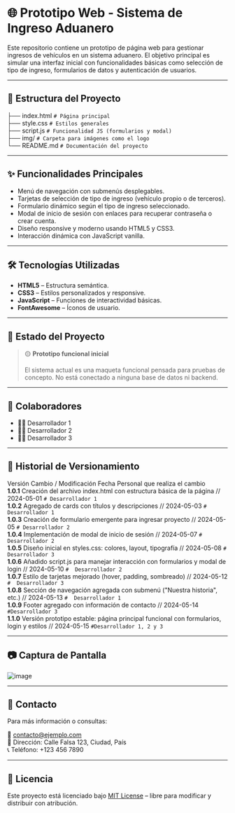# 🌐 Prototipo Web - Sistema de Ingreso Aduanero

Este repositorio contiene un prototipo de página web para gestionar ingresos de vehículos en un sistema aduanero. El objetivo principal es simular una interfaz inicial con funcionalidades básicas como selección de tipo de ingreso, formularios de datos y autenticación de usuarios.

---

## 📁 Estructura del Proyecto
├── index.html   ```# Página principal```  
├── style.css    ```# Estilos generales```  
├── script.js    ```# Funcionalidad JS (formularios y modal)```  
├── img/         ```# Carpeta para imágenes como el logo```  
└── README.md    ```# Documentación del proyecto```

---

## ✨ Funcionalidades Principales

- Menú de navegación con submenús desplegables.
- Tarjetas de selección de tipo de ingreso (vehículo propio o de terceros).
- Formulario dinámico según el tipo de ingreso seleccionado.
- Modal de inicio de sesión con enlaces para recuperar contraseña o crear cuenta.
- Diseño responsive y moderno usando HTML5 y CSS3.
- Interacción dinámica con JavaScript vanilla.

---

## 🛠 Tecnologías Utilizadas

- **HTML5** – Estructura semántica.
- **CSS3** – Estilos personalizados y responsive.
- **JavaScript** – Funciones de interactividad básicas.
- **FontAwesome** – Íconos de usuario.

---

## 🧪 Estado del Proyecto

> 🟡 **Prototipo funcional inicial**
>  
> El sistema actual es una maqueta funcional pensada para pruebas de concepto. No está conectado a ninguna base de datos ni backend.

---

## 👥 Colaboradores

- 👨‍💻 Desarrollador 1
- 👩‍💻 Desarrollador 2
- 👨‍💻 Desarrollador 3

---

## 📜 Historial de Versionamiento

Versión	Cambio / Modificación	Fecha	Personal que realiza el cambio  
**1.0.1**	Creación del archivo index.html con estructura básica de la página //	2024-05-01 ```#	Desarrollador 1 ```  
**1.0.2**	Agregado de cards con títulos y descripciones	// 2024-05-03	```# Desarrollador 1```  
**1.0.3**	Creación de formulario emergente para ingresar proyecto	// 2024-05-05	```# Desarrollador 2```  
**1.0.4**	Implementación de modal de inicio de sesión	// 2024-05-07 ```#	Desarrollador 2```  
**1.0.5**	Diseño inicial en styles.css: colores, layout, tipografía	// 2024-05-08 ```#	Desarrollador 3 ```  
**1.0.6**	Añadido script.js para manejar interacción con formularios y modal de login	// 2024-05-10 ```#	Desarrollador 2```  
**1.0.7**	Estilo de tarjetas mejorado (hover, padding, sombreado)	// 2024-05-12 ```#	Desarrollador 3```  
**1.0.8**	Sección de navegación agregada con submenú ("Nuestra historia", etc.)	// 2024-05-13 ```#	Desarrollador 1```  
**1.0.9**	Footer agregado con información de contacto	// 2024-05-14	```#Desarrollador 3  ```  
**1.1.0**	Versión prototipo estable: página principal funcional con formularios, login y estilos	// 2024-05-15	```#Desarrollador 1, 2 y 3```  

---

## 📷 Captura de Pantalla



![image](https://github.com/user-attachments/assets/52bd1b72-6d34-4d58-8764-dedfcc90ee11)


---

## 📩 Contacto

Para más información o consultas:

📧 contacto@ejemplo.com  
📍 Dirección: Calle Falsa 123, Ciudad, País  
📞 Teléfono: +123 456 7890

---

## 📄 Licencia

Este proyecto está licenciado bajo [MIT License](LICENSE) – libre para modificar y distribuir con atribución.

